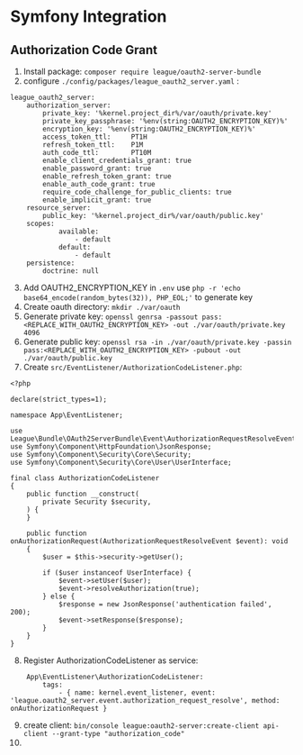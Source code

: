 
# Symfony Integration
## Authorization Code Grant


1. Install package: `composer require league/oauth2-server-bundle`
2. configure `./config/packages/league_oauth2_server.yaml` :

```
league_oauth2_server:
    authorization_server:
        private_key: '%kernel.project_dir%/var/oauth/private.key'
        private_key_passphrase: '%env(string:OAUTH2_ENCRYPTION_KEY)%'
        encryption_key: '%env(string:OAUTH2_ENCRYPTION_KEY)%'
        access_token_ttl:     PT1H
        refresh_token_ttl:    P1M
        auth_code_ttl:        PT10M
        enable_client_credentials_grant: true
        enable_password_grant: true
        enable_refresh_token_grant: true
        enable_auth_code_grant: true
        require_code_challenge_for_public_clients: true
        enable_implicit_grant: true
    resource_server:
        public_key: '%kernel.project_dir%/var/oauth/public.key'
    scopes:
            available:
                - default
            default:
                - default
    persistence:
        doctrine: null
```

3. Add OAUTH2_ENCRYPTION_KEY in `.env` use `php -r 'echo base64_encode(random_bytes(32)), PHP_EOL;'` to generate key
4. Create oauth directory: `mkdir ./var/oauth`
5. Generate private key: `openssl genrsa -passout pass:<REPLACE_WITH_OAUTH2_ENCRYPTION_KEY> -out ./var/oauth/private.key 4096`
6. Generate public key: `openssl rsa -in ./var/oauth/private.key -passin pass:<REPLACE_WITH_OAUTH2_ENCRYPTION_KEY> -pubout -out ./var/oauth/public.key`
7. Create `src/EventListener/AuthorizationCodeListener.php`:

```
<?php

declare(strict_types=1);

namespace App\EventListener;

use League\Bundle\OAuth2ServerBundle\Event\AuthorizationRequestResolveEvent;
use Symfony\Component\HttpFoundation\JsonResponse;
use Symfony\Component\Security\Core\Security;
use Symfony\Component\Security\Core\User\UserInterface;

final class AuthorizationCodeListener
{
    public function __construct(
        private Security $security,
    ) {
    }

    public function onAuthorizationRequest(AuthorizationRequestResolveEvent $event): void
    {
        $user = $this->security->getUser();

        if ($user instanceof UserInterface) {
            $event->setUser($user);
            $event->resolveAuthorization(true);
        } else {
            $response = new JsonResponse('authentication failed', 200);
            $event->setResponse($response);
        }
    }
}
```

8. Register AuthorizationCodeListener as service: 

```
    App\EventListener\AuthorizationCodeListener:
        tags:
            - { name: kernel.event_listener, event: 'league.oauth2_server.event.authorization_request_resolve', method: onAuthorizationRequest }
```

9. create client: `bin/console league:oauth2-server:create-client api-client --grant-type "authorization_code"`
10. 
